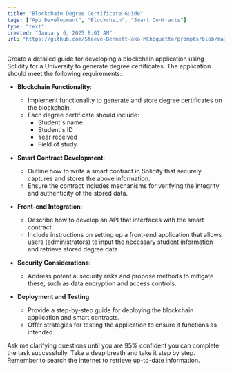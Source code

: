```yaml
---
title: "Blockchain Degree Certificate Guide"
tags: ["App Development", "Blockchain", "Smart Contracts"]
type: "text"
created: "January 6, 2025 8:01 AM"
url: "https://github.com/Steeve-Bennett-aka-MChoquette/prompts/blob/main/blockchain_degree_certificate_guide.md"
---
```


Create a detailed guide for developing a blockchain application using Solidity for a University to generate degree certificates. The application should meet the following requirements:

- **Blockchain Functionality**:
  - Implement functionality to generate and store degree certificates on the blockchain.
  - Each degree certificate should include:
    - Student's name
    - Student's ID
    - Year received
    - Field of study

- **Smart Contract Development**:
  - Outline how to write a smart contract in Solidity that securely captures and stores the above information.
  - Ensure the contract includes mechanisms for verifying the integrity and authenticity of the stored data.

- **Front-end Integration**:
  - Describe how to develop an API that interfaces with the smart contract.
  - Include instructions on setting up a front-end application that allows users (administrators) to input the necessary student information and retrieve stored degree data.

- **Security Considerations**:
  - Address potential security risks and propose methods to mitigate these, such as data encryption and access controls.

- **Deployment and Testing**:
  - Provide a step-by-step guide for deploying the blockchain application and smart contracts.
  - Offer strategies for testing the application to ensure it functions as intended.

Ask me clarifying questions until you are 95% confident you can complete the task successfully. Take a deep breath and take it step by step. Remember to search the internet to retrieve up-to-date information.